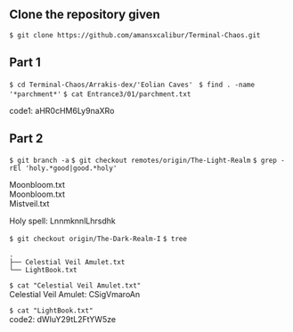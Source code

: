 ## Clone the repository given
`$ git clone https://github.com/amansxcalibur/Terminal-Chaos.git`

## Part 1

`$ cd Terminal-Chaos/Arrakis-dex/'Eolian Caves' `
`$ find . -name '*parchment*'`
`$ cat Entrance3/01/parchment.txt`


code1: aHR0cHM6Ly9naXRo

## Part 2

`$ git branch -a`
`$ git checkout remotes/origin/The-Light-Realm`
`$ grep -rEl 'holy.*good|good.*holy'`

Moonbloom.txt   
Moonbloom.txt  
Mistveil.txt   

Holy spell: LnnmknnlLhrsdhk

`$ git checkout origin/The-Dark-Realm-I`
`$ tree`

```
.
├── Celestial Veil Amulet.txt
└── LightBook.txt
```

`$ cat "Celestial Veil Amulet.txt"`  
Celestial Veil Amulet: CSigVmaroAn

`$ cat "LightBook.txt"`  
code2: dWIuY29tL2FtYW5ze
